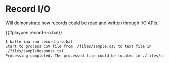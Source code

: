 # Record I/O

Will demonstrate how records could be read and written through I/O APIs.

{{#playpen record-i-o.bal}}

```bash
$ ballerina run record-i-o.bal
Start to process CSV file from ./files/sample.csv to text file in 
./files/sampleResponse.txt
Processing completed. The processed file could be located in ./files/sampleResponse.txt
```